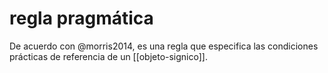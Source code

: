 # regla pragmática
De acuerdo con @morris2014, es una regla que especifica las condiciones prácticas de referencia de un [[objeto-signico]].
